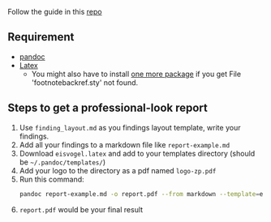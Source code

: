 Follow the guide in this [repo](https://github.com/Cyfrin/audit-report-templating)

## Requirement

- [pandoc](https://pandoc.org/installing.html)
- [Latex](https://www.latex-project.org/get/)
  - You might also have to install [one more package](https://github.com/Wandmalfarbe/pandoc-latex-template/issues/141) if you get File 'footnotebackref.sty' not found.

## Steps to get a professional-look report

1. Use `finding_layout.md` as you findings layout template, write your findings.
2. Add all your findings to a markdown file like `report-example.md`
3. Download `eisvogel.latex` and add to your templates directory (should be `~/.pandoc/templates/`)
4. Add your logo to the directory as a pdf named `logo-zp.pdf`
5. Run this command:
   ```bash
   pandoc report-example.md -o report.pdf --from markdown --template=eisvogel --listings
   ```
6. `report.pdf` would be your final result
